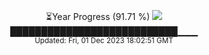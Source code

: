 <p align="center">
⏳Year Progress (91.71 %) <img src="https://file5s.ratemyserver.net/mobs/1062.gif"><br>
███████████████████████████▁▁▁ <br>
<sub>Updated: Fri, 01 Dec 2023 18:02:51 GMT</sub>
</p>

